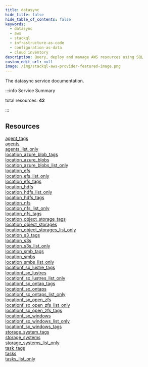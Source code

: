 ```yaml
---
title: datasync
hide_title: false
hide_table_of_contents: false
keywords:
  - datasync
  - aws
  - stackql
  - infrastructure-as-code
  - configuration-as-data
  - cloud inventory
description: Query, deploy and manage AWS resources using SQL
custom_edit_url: null
image: /img/stackql-aws-provider-featured-image.png
---
```


The datasync service documentation.

:::info Service Summary

<div class="row">
<div class="providerDocColumn">
<span>total resources:&nbsp;<b>42</b></span><br />
</div>
</div>

:::

## Resources
<div class="row">
<div class="providerDocColumn">
<a href="/services/datasync/agent_tags/">agent_tags</a><br />
<a href="/services/datasync/agents/">agents</a><br />
<a href="/services/datasync/agents_list_only/">agents_list_only</a><br />
<a href="/services/datasync/location_azure_blob_tags/">location_azure_blob_tags</a><br />
<a href="/services/datasync/location_azure_blobs/">location_azure_blobs</a><br />
<a href="/services/datasync/location_azure_blobs_list_only/">location_azure_blobs_list_only</a><br />
<a href="/services/datasync/location_efs/">location_efs</a><br />
<a href="/services/datasync/location_efs_list_only/">location_efs_list_only</a><br />
<a href="/services/datasync/location_efs_tags/">location_efs_tags</a><br />
<a href="/services/datasync/location_hdfs/">location_hdfs</a><br />
<a href="/services/datasync/location_hdfs_list_only/">location_hdfs_list_only</a><br />
<a href="/services/datasync/location_hdfs_tags/">location_hdfs_tags</a><br />
<a href="/services/datasync/location_nfs/">location_nfs</a><br />
<a href="/services/datasync/location_nfs_list_only/">location_nfs_list_only</a><br />
<a href="/services/datasync/location_nfs_tags/">location_nfs_tags</a><br />
<a href="/services/datasync/location_object_storage_tags/">location_object_storage_tags</a><br />
<a href="/services/datasync/location_object_storages/">location_object_storages</a><br />
<a href="/services/datasync/location_object_storages_list_only/">location_object_storages_list_only</a><br />
<a href="/services/datasync/location_s3_tags/">location_s3_tags</a><br />
<a href="/services/datasync/location_s3s/">location_s3s</a><br />
<a href="/services/datasync/location_s3s_list_only/">location_s3s_list_only</a>
</div>
<div class="providerDocColumn">
<a href="/services/datasync/location_smb_tags/">location_smb_tags</a><br />
<a href="/services/datasync/location_smbs/">location_smbs</a><br />
<a href="/services/datasync/location_smbs_list_only/">location_smbs_list_only</a><br />
<a href="/services/datasync/locationf_sx_lustre_tags/">locationf_sx_lustre_tags</a><br />
<a href="/services/datasync/locationf_sx_lustres/">locationf_sx_lustres</a><br />
<a href="/services/datasync/locationf_sx_lustres_list_only/">locationf_sx_lustres_list_only</a><br />
<a href="/services/datasync/locationf_sx_ontap_tags/">locationf_sx_ontap_tags</a><br />
<a href="/services/datasync/locationf_sx_ontaps/">locationf_sx_ontaps</a><br />
<a href="/services/datasync/locationf_sx_ontaps_list_only/">locationf_sx_ontaps_list_only</a><br />
<a href="/services/datasync/locationf_sx_open_zfs/">locationf_sx_open_zfs</a><br />
<a href="/services/datasync/locationf_sx_open_zfs_list_only/">locationf_sx_open_zfs_list_only</a><br />
<a href="/services/datasync/locationf_sx_open_zfs_tags/">locationf_sx_open_zfs_tags</a><br />
<a href="/services/datasync/locationf_sx_windows/">locationf_sx_windows</a><br />
<a href="/services/datasync/locationf_sx_windows_list_only/">locationf_sx_windows_list_only</a><br />
<a href="/services/datasync/locationf_sx_windows_tags/">locationf_sx_windows_tags</a><br />
<a href="/services/datasync/storage_system_tags/">storage_system_tags</a><br />
<a href="/services/datasync/storage_systems/">storage_systems</a><br />
<a href="/services/datasync/storage_systems_list_only/">storage_systems_list_only</a><br />
<a href="/services/datasync/task_tags/">task_tags</a><br />
<a href="/services/datasync/tasks/">tasks</a><br />
<a href="/services/datasync/tasks_list_only/">tasks_list_only</a>
</div>
</div>